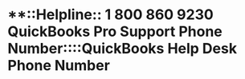 # **::Helpline:: 1 800 860 9230 QuickBooks Pro Support Phone Number::::QuickBooks Help Desk Phone Number